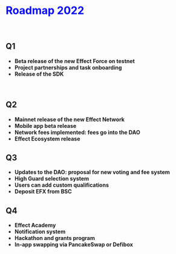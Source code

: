 <h1><span style="color: #0000ff;">Roadmap 2022</span></h1>
<p>&nbsp;</p>
<h2><strong>Q1</strong></h2>
<ul>
<li><strong>Beta release of the new Effect Force on testnet</strong></li>
<li><strong>Project partnerships and task onboarding</strong></li>
<li><strong>Release of the SDK</strong></li>
</ul>
<p>&nbsp;</p>
<h2><strong>Q2</strong></h2>
<ul>
<li><strong style="font-size: 14px;">Mainnet release of the new Effect Network</strong></li>
<li><strong>Mobile app beta release</strong></li>
<li><strong>Network fees implemented: fees go into the DAO</strong></li>
<li><strong>Effect Ecosystem release</strong></li>
</ul>
<h2><strong>Q3</strong></h2>
<ul>
<li><strong>Updates to the DAO: proposal for new voting and fee system</strong></li>
<li><strong>High Guard selection system</strong></li>
<li><strong>Users can add custom qualifications</strong></li>
<li><strong>Deposit EFX from BSC</strong></li>
</ul>
<h2><strong>Q4</strong></h2>
<ul>
<li><strong>Effect Academy</strong></li>
<li><strong>Notification system</strong></li>
<li><strong>Hackathon and grants program</strong></li>
<li><strong>In-app swapping via PancakeSwap or Defibox</strong></li>
</ul>